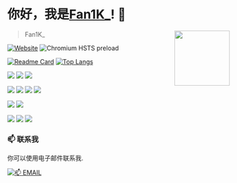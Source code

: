 # 你好，我是[Fan1K_](https://cyming.top)! 👋

<img width="125" align="right" src="https://img.cyming.top/file/dc6bec7675d1dd05b5a09.png" />

> Fan1K_

[![Website](https://img.shields.io/website?style=for-the-badge&url=https://www.cyming.top)](https://www.cyming.top) ![Chromium HSTS preload](https://img.shields.io/hsts/preload/cyming.top?style=for-the-badge)

[![Readme Card](https://github-readme-stats.vercel.app/api?username=Fan1K413&show=discussions_answered&locale=cn&rank_icon=github)](#)
[![Top Langs](https://github-readme-stats.vercel.app/api/top-langs/?username=anuraghazra&layout=donut&locale=cn)](#)

<p>
  <img src="https://img.shields.io/badge/Windows-11%20(Release%20preview)-0078D6?style=for-the-badge&logo=microsoft&logoColor=white" />
  <img src="https://img.shields.io/badge/mi-FF6900?style=for-the-badge&logo=xiaomi&logoColor=white" />
  <img src="https://img.shields.io/badge/android-3ddc84?style=for-the-badge&logo=android&logoColor=white" />
</p>

<p>
  <img src="https://img.shields.io/badge/html5-%23E34F26.svg?style=for-the-badge&logo=html5&logoColor=white" />
  <img src="https://img.shields.io/badge/css3-%231572B6.svg?style=for-the-badge&logo=css3&logoColor=white" />
  <img src="https://img.shields.io/badge/javascript-%23F7DF1E.svg?style=for-the-badge&logo=javascript&logoColor=white" />
  <img src="https://img.shields.io/badge/c++-%2300599C.svg?style=for-the-badge&logo=cplusplus&logoColor=white" />
</p>

<p>
  <img src="https://img.shields.io/badge/Visual%20Studio%20Code-0078d7.svg?style=for-the-badge&logo=visual-studio-code&logoColor=white" />
  <img src="https://img.shields.io/badge/Visual%20Studio-ca95f7.svg?style=for-the-badge&logo=visualstudio&logoColor=white" />
</p>

<p>
  <img src="https://img.shields.io/badge/minecraft-%23EF323D.svg?style=for-the-badge&logo=mojangstudios&logoColor=white" />
  <img src="https://img.shields.io/badge/Steam-%23000000.svg?style=for-the-badge&logo=steam&logoColor=white" />
  <img src="https://img.shields.io/badge/xbox-%23107C10.svg?style=for-the-badge&logo=xbox&logoColor=white" />
</p>

### 📫 联系我

你可以使用电子邮件联系我.

[![📫 EMAIL](https://img.shields.io/badge/📫%20EMAIL-c@cyming.top-%2357728B?style=for-the-badge)](mailto:c@cyming.top)
